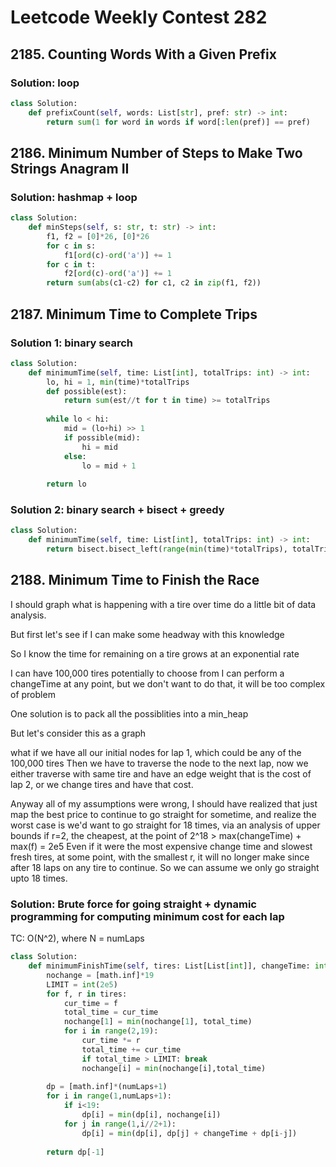 # Leetcode Weekly Contest 282

## 2185. Counting Words With a Given Prefix

### Solution: loop

```py
class Solution:
    def prefixCount(self, words: List[str], pref: str) -> int:
        return sum(1 for word in words if word[:len(pref)] == pref)
```

## 2186. Minimum Number of Steps to Make Two Strings Anagram II

### Solution: hashmap + loop

```py
class Solution:
    def minSteps(self, s: str, t: str) -> int:
        f1, f2 = [0]*26, [0]*26
        for c in s:
            f1[ord(c)-ord('a')] += 1
        for c in t: 
            f2[ord(c)-ord('a')] += 1
        return sum(abs(c1-c2) for c1, c2 in zip(f1, f2))
```

## 2187. Minimum Time to Complete Trips

### Solution 1: binary search 

```py
class Solution:
    def minimumTime(self, time: List[int], totalTrips: int) -> int:
        lo, hi = 1, min(time)*totalTrips
        def possible(est):
            return sum(est//t for t in time) >= totalTrips
            
        while lo < hi:
            mid = (lo+hi) >> 1
            if possible(mid):
                hi = mid
            else:
                lo = mid + 1
            
        return lo
```

### Solution 2: binary search + bisect + greedy

```py
class Solution:
    def minimumTime(self, time: List[int], totalTrips: int) -> int:
        return bisect.bisect_left(range(min(time)*totalTrips), totalTrips, key = lambda ctime: sum((ctime//t for t in time)))
```

## 2188. Minimum Time to Finish the Race

I should graph what is happening with a tire over time do a little bit of data analysis.

But first let's see if I can make some headway with this knowledge

So I know the time for remaining on a tire grows at an exponential rate

I can have 100,000 tires potentially to choose from 
I can perform a changeTime at any point, but we don't want to do that, it will be too 
complex of problem

One solution is to pack all the possiblities into a min_heap

But let's consider this as a graph

what if we have all our initial nodes for lap 1, which could be any of the 100,000 tires
Then we have to traverse the node to the next lap, now we either traverse with same tire and 
have an edge weight that is the cost of lap 2, or we change tires and have that cost. 

Anyway all of my assumptions were wrong, I should have realized that just map
the best price to continue to go straight for sometime, and realize the 
worst case is we'd want to go straight for 18 times,  via an analysis of upper bounds
if r=2, the cheapest, at the point of 2^18 > max(changeTime) + max(f) = 2e5
Even if it were the most expensive change time and slowest fresh tires, at some point, 
with the smallest r, it will no longer make since after 18 laps on any tire to continue. 
So we can assume we only go straight upto 18 times.  

### Solution: Brute force for going straight + dynamic programming for computing minimum cost for each lap

TC: O(N^2), where N = numLaps

```py
class Solution:
    def minimumFinishTime(self, tires: List[List[int]], changeTime: int, numLaps: int) -> int:
        nochange = [math.inf]*19
        LIMIT = int(2e5)
        for f, r in tires:
            cur_time = f
            total_time = cur_time
            nochange[1] = min(nochange[1], total_time)
            for i in range(2,19):
                cur_time *= r
                total_time += cur_time
                if total_time > LIMIT: break
                nochange[i] = min(nochange[i],total_time)
        
        dp = [math.inf]*(numLaps+1)
        for i in range(1,numLaps+1):
            if i<19:
                dp[i] = min(dp[i], nochange[i]) 
            for j in range(1,i//2+1):
                dp[i] = min(dp[i], dp[j] + changeTime + dp[i-j])
                
        return dp[-1]
```

